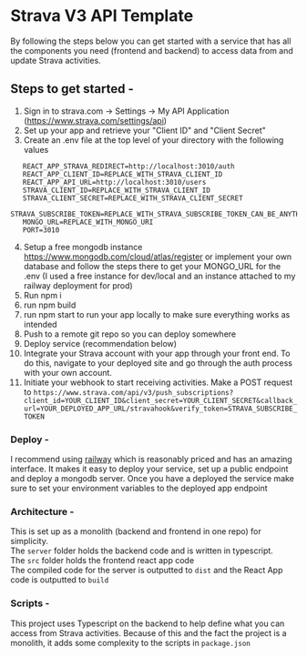 # Strava V3 API Template

By following the steps below you can get started with a service that has all the components you need (frontend and backend) to access data from and update Strava activities.

## Steps to get started -

1. Sign in to strava.com -> Settings -> My API Application (https://www.strava.com/settings/api)
2. Set up your app and retrieve your "Client ID" and "Client Secret"
3. Create an .env file at the top level of your directory with the following values

```
   REACT_APP_STRAVA_REDIRECT=http://localhost:3010/auth
   REACT_APP_CLIENT_ID=REPLACE_WITH_STRAVA_CLIENT_ID
   REACT_APP_API_URL=http://localhost:3010/users
   STRAVA_CLIENT_ID=REPLACE_WITH_STRAVA_CLIENT_ID
   STRAVA_CLIENT_SECRET=REPLACE_WITH_STRAVA_CLIENT_SECRET
   STRAVA_SUBSCRIBE_TOKEN=REPLACE_WITH_STRAVA_SUBSCRIBE_TOKEN_CAN_BE_ANYTHING
   MONGO_URL=REPLACE_WITH_MONGO_URI
   PORT=3010
```

4. Setup a free mongodb instance https://www.mongodb.com/cloud/atlas/register or implement your own database and follow the steps there to get your MONGO_URL for the .env (I used a free instance for dev/local and an instance attached to my railway deployment for prod)
5. Run npm i
6. run npm build
7. run npm start to run your app locally to make sure everything works as intended
8. Push to a remote git repo so you can deploy somewhere
9. Deploy service (recommendation below)
10. Integrate your Strava account with your app through your front end. To do this, navigate to your deployed site and go through the auth process with your own account.
11. Initiate your webhook to start receiving activities. Make a POST request to `https://www.strava.com/api/v3/push_subscriptions?client_id=YOUR_CLIENT_ID&client_secret=YOUR_CLIENT_SECRET&callback_url=YOUR_DEPLOYED_APP_URL/stravahook&verify_token=STRAVA_SUBSCRIBE_TOKEN`

### Deploy -

I recommend using [railway](railway.app) which is reasonably priced and has an amazing interface. It makes it easy to deploy your service, set up a public endpoint and deploy a mongodb server.
Once you have a deployed the service make sure to set your environment variables to the deployed app endpoint

### Architecture -

This is set up as a monolith (backend and frontend in one repo) for simplicity. <br /> The `server` folder holds the backend code and is written in typescript. <br />  The `src` folder holds the frontend react app code
<br /> The compiled code for the server is outputted to `dist` and the React App code is outputted to `build`

### Scripts -
This project uses Typescript on the backend to help define what you can access from Strava activities. Because of this and the fact the project is a monolith, it adds some complexity to the scripts in `package.json`

